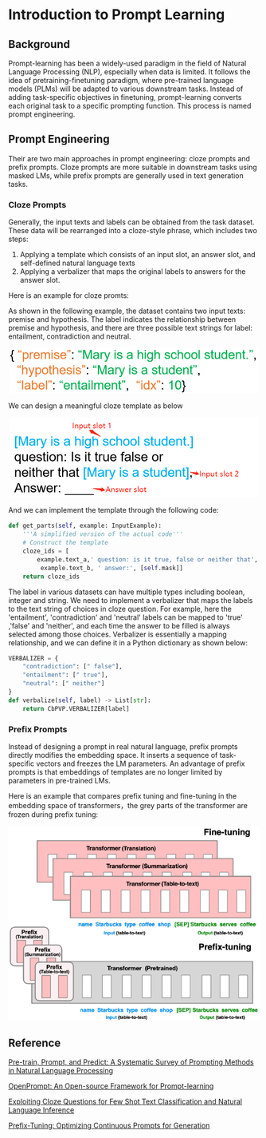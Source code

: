 # Introduction to Prompt Learning

## Background
Prompt-learning has been a widely-used paradigm in the field of Natural Language Processing (NLP), especially when data is limited. It follows the idea of pretraining-finetuning paradigm, where pre-trained language models (PLMs) will be adapted to various downstream tasks. Instead of  adding task-specific objectives in finetuning,  prompt-learning converts each original task to a specific prompting function. This process is named prompt engineering.

## Prompt Engineering
Their are two main approaches in prompt engineering: cloze prompts and prefix prompts.  Cloze prompts are more suitable in downstream tasks using masked LMs, while prefix prompts are generally used in text generation tasks.

### Cloze Prompts
Generally, the input texts and labels can be obtained from the task dataset. These data will be rearranged into a cloze-style phrase, which includes two steps: 
1. Applying a template which consists of an input slot, an answer slot, and self-defined natural language texts
2. Applying a verbalizer that maps the original labels to answers for the answer slot.

Here is an example for cloze promts:

As shown in the following example, the dataset contains two input texts: premise and hypothesis. The label indicates the relationship between premise and hypothesis, and there are three possible text strings for label: entailment, contradiction and neutral. 

<div align=center><img src="img/dataset_figure_0.png" width="500px"></div>

We can design a meaningful cloze template as below

<div align=center><img src="img/prompt_figure_1.png" width="500px"></div>

And we can implement the template through the following code:

```python
def get_parts(self, example: InputExample):  
    '''A simplified version of the actual code'''
    # Construct the template
    cloze_ids = [
        example.text_a,' question: is it true, false or neither that',
         example.text_b, ' answer:', [self.mask]]
    return cloze_ids
```

The label in various datasets can have multiple types including boolean, integer and string. We need to implement a verbalizer that maps the labels to the text string of choices in cloze question. For example, here the 'entailment', 'contradiction' and 'neutral' labels can be mapped to 'true' ,'false' and 'neither', and each time the answer to be filled is always selected among those choices. 
Verbalizer is essentially a mapping relationship, and we can define it in a Python dictionary as shown below:

```python
VERBALIZER = {
    "contradiction": [" false"],
    "entailment": [" true"],
    "neutral": [" neither"]
}
def verbalize(self, label) -> List[str]:
    return CbPVP.VERBALIZER[label]
```

### Prefix Prompts
Instead of designing a prompt in real natural language, prefix prompts directly modifies the embedding space. It inserts a sequence of task-specific vectors and freezes the LM parameters. An advantage of prefix prompts is that embeddings of templates are no longer limited by parameters in pre-trained LMs. 

Here is an example that compares prefix tuning and fine-tuning in the embedding space of transformers，the grey parts of the transformer are frozen during prefix tuning:

<div align=center><img src="img/prompt_figure_2.png" width="600px"></div>


## Reference
[Pre-train, Prompt, and Predict: A Systematic Survey of Prompting Methods in Natural Language Processing](https://arxiv.org/abs/2107.13586)

[OpenPrompt: An Open-source Framework for Prompt-learning](https://arxiv.org/abs/2111.01998)

[Exploiting Cloze Questions for Few Shot Text Classification and Natural Language Inference](https://arxiv.org/abs/2001.07676)

[Prefix-Tuning: Optimizing Continuous Prompts for Generation](https://arxiv.org/abs/2101.00190)